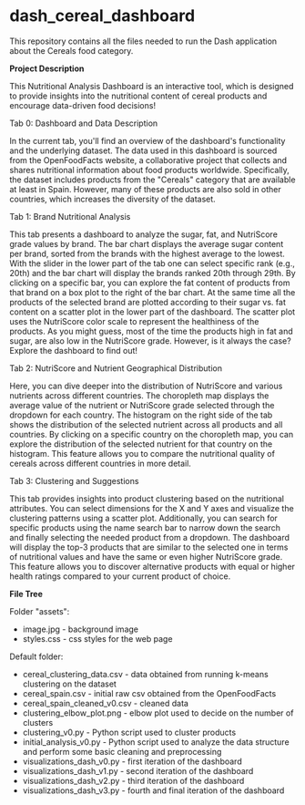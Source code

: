 # dash_cereal_dashboard

This repository contains all the files needed to run the Dash application about the Cereals food category.

**Project Description**

This Nutritional Analysis Dashboard  is an interactive tool, which is designed to provide insights into the nutritional content of cereal products and encourage data-driven food decisions!

Tab 0: Dashboard and Data Description

In the current tab, you'll find an overview of the dashboard's functionality and the underlying dataset. The data used in this dashboard is sourced from the OpenFoodFacts website, a collaborative project that collects and shares nutritional information about food products worldwide. Specifically, the dataset includes products from the "Cereals" category that are available at least in Spain. However, many of these products are also sold in other countries, which increases the diversity of the dataset.

Tab 1: Brand Nutritional Analysis

This tab presents a dashboard to analyze the sugar, fat, and NutriScore grade values by brand. The bar chart displays the average sugar content per brand, sorted from the brands with the highest average to the lowest. With the slider in the lower part of the tab one can select specific rank (e.g., 20th) and the bar chart will display the brands ranked 20th through 29th. By clicking on a specific bar, you can explore the fat content of products from that brand on a box plot to the right of the bar chart. At the same time all the products of the selected brand are plotted according to their sugar vs. fat content on a scatter plot in the lower part of the dashboard. The scatter plot uses the NutriScore color scale to represent the healthiness of the products. As you might guess, most of the time the products high in fat and sugar, are also low in the NutriScore grade. However, is it always the case? Explore the dashboard to find out!

Tab 2: NutriScore and Nutrient Geographical Distribution

Here, you can dive deeper into the distribution of NutriScore and various nutrients across different countries. The choropleth map displays the average value of the nutrient or NutriScore grade selected through the dropdown for each country. The histogram on the right side of the tab shows the distribution of the selected nutrient across all products and all countries. By clicking on a specific country on the choropleth map, you can explore the distribution of the selected nutrient for that country on the histogram. This feature allows you to compare the nutritional quality of cereals across different countries in more detail.

Tab 3: Clustering and Suggestions

This tab provides insights into product clustering based on the nutritional attributes. You can select dimensions for the X and Y axes and visualize the clustering patterns using a scatter plot. Additionally, you can search for specific products using the name search bar to narrow down the search and finally selecting the needed product from a dropdown. The dashboard will display the top-3 products that are similar to the selected one in terms of nutritional values and have the same or even higher NutriScore grade. This feature allows you to discover alternative products with equal or higher health ratings compared to your current product of choice.


**File Tree**

Folder "assets":
  * image.jpg - background image
  * styles.css - css styles for the web page

Default folder:
  * cereal_clustering_data.csv - data obtained from running k-means clustering on the dataset
  * cereal_spain.csv - initial raw csv obtained from the OpenFoodFacts
  * cereal_spain_cleaned_v0.csv - cleaned data
  * clustering_elbow_plot.png - elbow plot used to decide on the number of clusters
  * clustering_v0.py - Python script used to cluster products
  * initial_analysis_v0.py - Python script used to analyze the data structure and perform some basic cleaning and preprocessing
  * visualizations_dash_v0.py - first iteration of the dashboard
  * visualizations_dash_v1.py - second iteration of the dashboard
  * visualizations_dash_v2.py - third iteration of the dashboard
  * visualizations_dash_v3.py - fourth and final iteration of the dashboard
